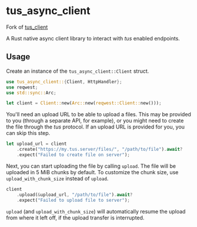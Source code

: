 # tus_async_client

Fork of [tus_client](https://github.com/jonstodle/tus_client)

A Rust native async client library to interact with *tus* enabled endpoints.

## Usage

Create an instance of the `tus_async_client::Client` struct.

```rust
use tus_async_client::{Client, HttpHandler};
use reqwest;
use std::sync::Arc;

let client = Client::new(Arc::new(reqwest::Client::new()));
```

You'll need an upload URL to be able to upload a files. This may be provided to you (through a separate API, for example), or you might need to create the file through the *tus* protocol. If an upload URL is provided for you, you can skip this step.

```rust
let upload_url = client
    .create("https://my.tus.server/files/", "/path/to/file").await?
    .expect("Failed to create file on server");
```

Next, you can start uploading the file by calling `upload`. The file will be uploaded in 5 MiB chunks by default. To customize the chunk size, use `upload_with_chunk_size` instead of `upload`.

```rust
client
    .upload(&upload_url, "/path/to/file").await?
    .expect("Failed to upload file to server");
```

`upload` (and `upload_with_chunk_size`) will automatically resume the upload from where it left off, if the upload transfer is interrupted.
